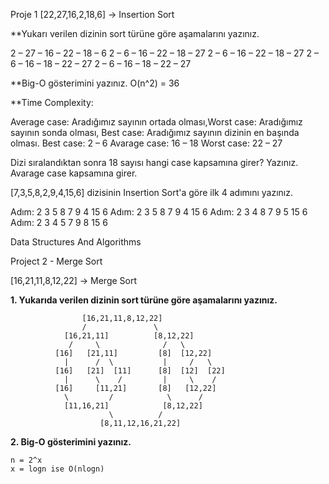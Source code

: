 Proje 1 [22,27,16,2,18,6] -> Insertion Sort

**Yukarı verilen dizinin sort türüne göre aşamalarını yazınız.

2 – 27 – 16 – 22 – 18 – 6
2 – 6 – 16 – 22 – 18 – 27
2 – 6 – 16 – 22 – 18 – 27
2 – 6 – 16 – 18 – 22 – 27
2 – 6 – 16 – 18 – 22 – 27

**Big-O gösterimini yazınız.
O(n^2) = 36

**Time Complexity:

Average case: Aradığımız sayının ortada olması,Worst case: Aradığımız sayının sonda olması, Best case: Aradığımız sayının dizinin en başında olması. Best case: 2 – 6 Avarage case: 16 – 18 Worst case: 22 – 27

Dizi sıralandıktan sonra 18 sayısı hangi case kapsamına girer? Yazınız. Avarage case kapsamına girer.

[7,3,5,8,2,9,4,15,6] dizisinin Insertion Sort'a göre ilk 4 adımını yazınız.

Adım: 2 3 5 8 7 9 4 15 6
Adım: 2 3 5 8 7 9 4 15 6
Adım: 2 3 4 8 7 9 5 15 6
Adım: 2 3 4 5 7 9 8 15 6


Data Structures And Algorithms

Project 2 - Merge Sort

[16,21,11,8,12,22] -> Merge Sort

**1. Yukarıda verilen dizinin sort türüne göre aşamalarını yazınız.**
```
                [16,21,11,8,12,22]
                /               \
            [16,21,11]          [8,12,22]
             /     \              /   \
          [16]   [21,11]         [8]  [12,22]
            |      /  \           |     /   \
          [16]   [21]  [11]      [8]  [12]  [22]
            |      \    /         |     \    /
          [16]     [11,21]       [8]   [12,22]
            \         /            \      /
            [11,16,21]            [8,12,22]
                      \          / 
                    [8,11,12,16,21,22]    
```
**2. Big-O gösterimini yazınız.**
```
n = 2^x
x = logn ise O(nlogn)

